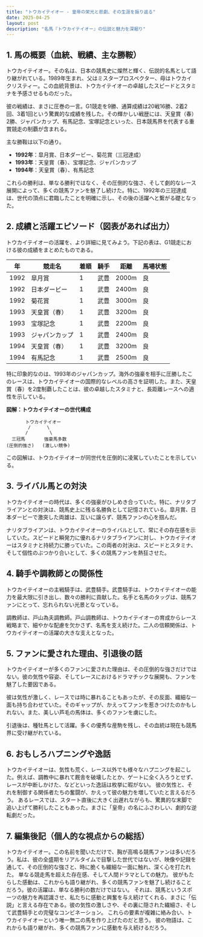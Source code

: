 ```yaml
---
title: "トウカイテイオー - 皇帝の栄光と悲劇、その生涯を振り返る"
date: 2025-04-25
layout: post
description: "名馬『トウカイテイオー』の伝説と魅力を深堀り"
---
```


## 1. 馬の概要（血統、戦績、主な勝鞍）

トウカイテイオー。その名は、日本の競馬史に燦然と輝く、伝説的名馬として語り継がれている。1989年生まれ、父はミスタープロスペクター、母はトウカイクリスティー。この血統背景は、トウカイテイオーの卓越したスピードとスタミナを予感させるものだった。

彼の戦績は、まさに圧巻の一言。G1競走を9勝、通算成績は20戦16勝、2着2回、3着1回という驚異的な成績を残した。その輝かしい戦歴には、天皇賞（春）2勝、ジャパンカップ、有馬記念、宝塚記念といった、日本競馬界を代表する重賞競走の制覇が含まれる。

主な勝鞍は以下の通り。

* **1992年**：皐月賞、日本ダービー、菊花賞（三冠達成）
* **1993年**：天皇賞（春）、宝塚記念、ジャパンカップ
* **1994年**：天皇賞（春）、有馬記念

これらの勝利は、単なる勝利ではなく、その圧倒的な強さ、そして劇的なレース展開によって、多くの競馬ファンを魅了し続けた。特に、1992年の三冠達成は、世代の頂点に君臨したことを明確に示し、その後の活躍へと繋がる礎となった。


## 2. 成績と活躍エピソード（図表があれば出力）

トウカイテイオーの活躍を、より詳細に見てみよう。下記の表は、G1競走における彼の成績をまとめたものである。

| 年 | 競走名           | 着順 | 騎手       | 距離 | 馬場状態 |
|---|--------------------|-----|-------------|------|---------|
| 1992 | 皐月賞             | 1   | 武豊       | 2000m| 良       |
| 1992 | 日本ダービー         | 1   | 武豊       | 2400m| 良       |
| 1992 | 菊花賞             | 1   | 武豊       | 3000m| 良       |
| 1993 | 天皇賞（春）       | 1   | 武豊       | 3200m| 良       |
| 1993 | 宝塚記念           | 1   | 武豊       | 2200m| 良       |
| 1993 | ジャパンカップ       | 1   | 武豊       | 2400m| 良       |
| 1994 | 天皇賞（春）       | 1   | 武豊       | 3200m| 良       |
| 1994 | 有馬記念           | 1   | 武豊       | 2500m| 良       |


特に印象的なのは、1993年のジャパンカップ。海外の強豪を相手に圧勝したこのレースは、トウカイテイオーの国際的なレベルの高さを証明した。また、天皇賞（春）を2度制覇したことは、彼の卓越したスタミナと、長距離レースへの適性を示している。

**図解：トウカイテイオーの世代構成**

```
       トウカイテイオー
        /      \
       /        \
  三冠馬       強豪馬多数
(圧倒的強さ)   (激しい競争)
```

この図解は、トウカイテイオーが同世代を圧倒的に凌駕していたことを示している。


## 3. ライバル馬との対決

トウカイテイオーの時代は、多くの強豪がひしめき合っていた。特に、ナリタブライアンとの対決は、競馬史上に残る名勝負として記憶されている。皐月賞、日本ダービーで激突した両雄は、互いに譲らず、競馬ファンの心を掴んだ。

ナリタブライアンは、トウカイテイオーのライバルとして、常にその存在感を示していた。スピードと瞬発力に優れるナリタブライアンに対し、トウカイテイオーはスタミナと持続力に勝っていた。この両者の対決は、スピードとスタミナ、そして個性のぶつかり合いとして、多くの競馬ファンを熱狂させた。


## 4. 騎手や調教師との関係性

トウカイテイオーの主戦騎手は、武豊騎手。武豊騎手は、トウカイテイオーの能力を最大限に引き出し、数々の勝利に貢献した。名手と名馬のタッグは、競馬ファンにとって、忘れられない光景となっている。

調教師は、戸山為夫調教師。戸山調教師は、トウカイテイオーの育成からレース戦略まで、細やかな配慮を欠かさず、名馬を支え続けた。二人の信頼関係は、トウカイテイオーの活躍の大きな支えとなった。


## 5. ファンに愛された理由、引退後の話

トウカイテイオーが多くのファンに愛された理由は、その圧倒的な強さだけではない。彼の気性や容姿、そしてレースにおけるドラマチックな展開も、ファンを魅了した要因である。

彼は気性が激しく、レースでは時に暴れることもあったが、その反面、繊細な一面も持ち合わせていた。そのギャップが、かえってファンを惹きつけたのかもしれない。また、美しい芦毛の馬体は、多くのファンを虜にした。

引退後は、種牡馬として活躍。多くの優秀な産駒を残し、その血統は現在も競馬界に受け継がれている。


## 6. おもしろハプニングや逸話

トウカイテイオーは、気性も荒く、レース以外でも様々なハプニングを起こした。例えば、調教中に暴れて厩舎を破壊したとか、ゲートに全く入ろうとせず、レースが中断しかけた、などといった逸話は枚挙に暇がない。  彼の気性と、それを制御する関係者たちの奮闘が、かえって彼の魅力を増していたと言えるだろう。  あるレースでは、スタート直後に大きく出遅れながらも、驚異的な末脚で追い上げて勝利したこともあった。まさに「皇帝」の名にふさわしい、劇的な逆転劇だった。


## 7. 編集後記（個人的な視点からの総括）

トウカイテイオー。この名前を聞いただけで、胸が高鳴る競馬ファンは多いだろう。私は、彼の全盛期をリアルタイムで目撃した世代ではないが、映像や記録を通して、その圧倒的な強さと、時に脆くも繊細な一面に触れ、深く心を打たれた。  単なる競走馬を超えた存在感、そして人間ドラマとしての魅力。  彼がもたらした感動は、これからも語り継がれ、多くの競馬ファンを魅了し続けることだろう。彼の活躍は、単なる勝利の数だけではない。  それは、競馬というスポーツの魅力を再認識させ、私たちに感動と興奮を与え続けてくれる、まさに「伝説」と言える存在である。彼の気性の激しさや、その裏に隠された繊細さ、そして武豊騎手との完璧なコンビネーション。  これらの要素が複雑に絡み合い、トウカイテイオーという唯一無二の馬を作り上げたのだと思う。  彼の物語は、これからも語り継がれ、多くの競馬ファンに感動を与え続けるだろう。
